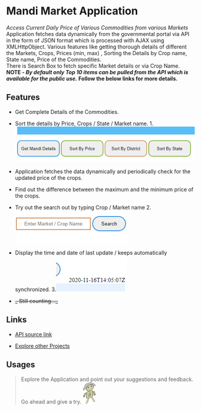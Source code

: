 # Mandi Market Application

_Access Current Daily Price of Various Commodities from various Markets_
Application fetches data dynamically from the governmental portal via API in the form of JSON format which is processed with AJAX using XMLHttpObject. Various features like getting thorough details of different the Markets, Crops, Prices (min, max) , Sorting the Details by Crop name, State name, Price of the Commodities.<br/> There is Search Box to fetch specific Market details or via Crop Name.<br/>
**NOTE - _By default only Top 10 items can be pulled from the API which is available for the public use._ Follow the below links for more details.** 



## **Features**


- Get Complete Details of the Commodities.

- Sort the details by Price, Crops / State / Market name.
1.![sorting_feature](./sorting.png)
- Application fetches the data dynamically and periodically check for the updated price of the crops.

- Find out the difference between the maximum and the minimum price of the crops.

- Try out the search out by typing Crop / Market name
2.![search_feature](./search.png)

- Display the time and date of last update / keeps automatically synchronized.
3.![update_time_date](./timendate.png)

- ~~_ Still counting..._~~


## **Links**
- [API source link](https://data.gov.in/resources/current-daily-price-various-commodities-various-markets-mandi/api "fetch govt. backed api")

- [Explore other Projects](https://github.com/singhdks23/Get_Set_G0 "try this out")

## **Usages**
>Explore the Application and point out your suggestions and feedback.
Go ahead and give a try. ![logo](./character.png)






































































